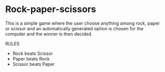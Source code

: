 # Rock-paper-scissors
This is a simple game where the user choose anything among rock, paper or scissor and an automatically generated option is chosen for the computer and the winner is then decided.

RULES

- Rock beats Scissor
- Paper beats Rock
- Scissor beats Paper
